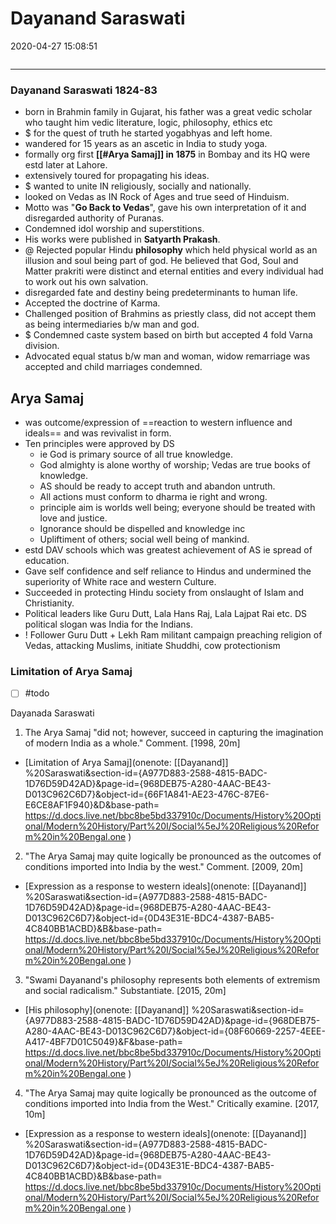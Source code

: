 # Dayanand Saraswati
2020-04-27 15:08:51
```toc
```
---


### Dayanand Saraswati 1824-83
- born in Brahmin family in Gujarat, his father was a great vedic scholar who taught him vedic literature, logic, philosophy, ethics etc
- $ for the quest of truth he started yogabhyas and left home.
- wandered for 15 years as an ascetic in India to study yoga.
- formally org first **[[#Arya Samaj]] in 1875** in Bombay and its HQ were estd later at Lahore.
-   extensively toured for propagating his ideas.
- $ wanted to unite IN religiously, socially and nationally.
- looked on Vedas as IN Rock of Ages and true seed of Hinduism. 
- Motto was "**Go Back to Vedas**", gave his own interpretation of it and disregarded authority of Puranas.
- Condemned idol worship and superstitions.
- His works were published in **Satyarth Prakash**.
- @ Rejected popular Hindu **philosophy** which held physical world as an illusion and soul being part of god. He believed that God, Soul and Matter prakriti were distinct and eternal entities and every individual had to work out his own salvation.
- disregarded fate and destiny being predeterminants to human life.
- Accepted the doctrine of Karma. 
- Challenged position of Brahmins as priestly class, did not accept them as being intermediaries b/w man and god.
- $ Condemned caste system based on birth but accepted 4 fold Varna division.
- Advocated equal status b/w man and woman, widow remarriage was accepted and child marriages condemned.

## Arya Samaj
- was outcome/expression of ==reaction to western influence and ideals== and was revivalist in form.
- Ten principles were approved by DS 
	- ie God is primary source of all true knowledge.
	- God almighty is alone worthy of worship; Vedas are true books of knowledge.
	- AS should be ready to accept truth and abandon untruth.
	- All actions must conform to dharma ie right and wrong.
	- principle aim is worlds well being; everyone should be treated with love and justice.
	- Ignorance should be dispelled and knowledge inc 
	- Upliftiment of others; social well being of mankind.
- estd DAV schools which was greatest achievement of AS ie spread of education.
- Gave self confidence and self reliance to Hindus and undermined the superiority of White race and western Culture.
- Succeeded in protecting Hindu society from onslaught of Islam and Christianity.
- Political leaders like Guru Dutt, Lala Hans Raj, Lala Lajpat Rai etc. DS political slogan was India for the Indians.
- ! Follower Guru Dutt + Lekh Ram militant campaign preaching religion of Vedas, attacking Muslims, initiate Shuddhi, cow protectionism


###   Limitation of Arya Samaj
- [ ] #todo 




Dayanada Saraswati




1. The Arya Samaj "did not; however, succeed in capturing the imagination of modern India as a whole." Comment. [1998, 20m]
-   [Limitation of Arya Samaj](onenote: [[Dayanand]] %20Saraswati&section-id={A977D883-2588-4815-BADC-1D76D59D42AD}&page-id={968DEB75-A280-4AAC-BE43-D013C962C6D7}&object-id={66F1A841-AE23-476C-87E6-E6CE8AF1F940}&D&base-path= https://d.docs.live.net/bbc8be5bd337910c/Documents/History%20Optional/Modern%20History/Part%20I/Social%5eJ%20Religious%20Reform%20in%20Bengal.one )




2. "The Arya Samaj may quite logically be pronounced as the outcomes of conditions imported into India by the west." Comment. [2009, 20m]
-   [Expression as a response to western ideals](onenote: [[Dayanand]] %20Saraswati&section-id={A977D883-2588-4815-BADC-1D76D59D42AD}&page-id={968DEB75-A280-4AAC-BE43-D013C962C6D7}&object-id={0D43E31E-BDC4-4387-BAB5-4C840BB1ACBD}&B&base-path= https://d.docs.live.net/bbc8be5bd337910c/Documents/History%20Optional/Modern%20History/Part%20I/Social%5eJ%20Religious%20Reform%20in%20Bengal.one )




3. "Swami Dayanand's philosophy represents both elements of extremism and social radicalism." Substantiate. [2015, 20m]
-   [His philosophy](onenote: [[Dayanand]] %20Saraswati&section-id={A977D883-2588-4815-BADC-1D76D59D42AD}&page-id={968DEB75-A280-4AAC-BE43-D013C962C6D7}&object-id={08F60669-2257-4EEE-A417-4BF7D01C5049}&F&base-path= https://d.docs.live.net/bbc8be5bd337910c/Documents/History%20Optional/Modern%20History/Part%20I/Social%5eJ%20Religious%20Reform%20in%20Bengal.one )




4. "The Arya Samaj may quite logically be pronounced as the outcome of conditions imported into India from the West." Critically examine. [2017, 10m]
-   [Expression as a response to western ideals](onenote: [[Dayanand]] %20Saraswati&section-id={A977D883-2588-4815-BADC-1D76D59D42AD}&page-id={968DEB75-A280-4AAC-BE43-D013C962C6D7}&object-id={0D43E31E-BDC4-4387-BAB5-4C840BB1ACBD}&B&base-path= https://d.docs.live.net/bbc8be5bd337910c/Documents/History%20Optional/Modern%20History/Part%20I/Social%5eJ%20Religious%20Reform%20in%20Bengal.one )





